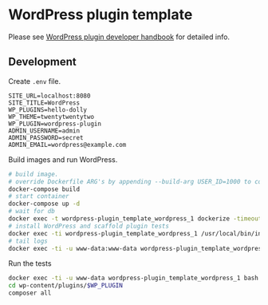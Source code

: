 # WordPress plugin template

Please see [WordPress plugin developer handbook](https://developer.wordpress.org/plugins/) for detailed info. 

## Development

Create `.env` file.

```
SITE_URL=localhost:8080
SITE_TITLE=WordPress
WP_PLUGINS=hello-dolly
WP_THEME=twentytwentytwo
WP_PLUGIN=wordpress-plugin
ADMIN_USERNAME=admin
ADMIN_PASSWORD=secret
ADMIN_EMAIL=wordpress@example.com
```

Build images and run WordPress.

```sh
# build image.
# override Dockerfile ARG's by appending --build-arg USER_ID=1000 to command
docker-compose build
# start container
docker-compose up -d
# wait for db
docker exec -t wordpress-plugin_template_wordpress_1 dockerize -timeout 300s -wait tcp://db:3306
# install WordPress and scaffold plugin tests
docker exec -ti wordpress-plugin_template_wordpress_1 /usr/local/bin/install.sh
# tail logs
docker exec -ti -u www-data:www-data wordpress-plugin_template_wordpress_1 tail -f /var/www/html/wp-content/debug.log
```

Run the tests

```sh
docker exec -ti -u www-data wordpress-plugin_template_wordpress_1 bash
cd wp-content/plugins/$WP_PLUGIN
composer all
```
